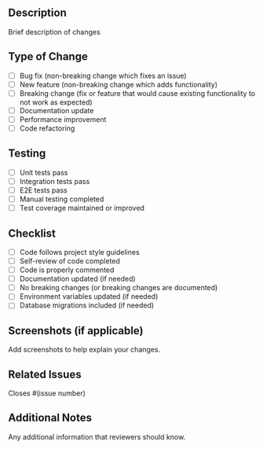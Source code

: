 ## Description
Brief description of changes

## Type of Change
- [ ] Bug fix (non-breaking change which fixes an issue)
- [ ] New feature (non-breaking change which adds functionality)
- [ ] Breaking change (fix or feature that would cause existing functionality to not work as expected)
- [ ] Documentation update
- [ ] Performance improvement
- [ ] Code refactoring

## Testing
- [ ] Unit tests pass
- [ ] Integration tests pass
- [ ] E2E tests pass
- [ ] Manual testing completed
- [ ] Test coverage maintained or improved

## Checklist
- [ ] Code follows project style guidelines
- [ ] Self-review of code completed
- [ ] Code is properly commented
- [ ] Documentation updated (if needed)
- [ ] No breaking changes (or breaking changes are documented)
- [ ] Environment variables updated (if needed)
- [ ] Database migrations included (if needed)

## Screenshots (if applicable)
Add screenshots to help explain your changes.

## Related Issues
Closes #(issue number)

## Additional Notes
Any additional information that reviewers should know.
